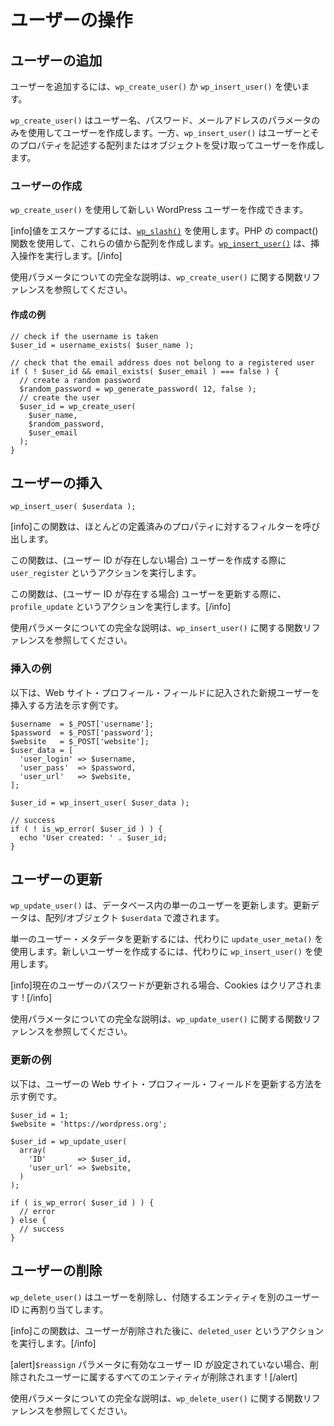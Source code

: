 <!--
# Working with Users
-->

# ユーザーの操作

<!--
## Adding Users
-->

## ユーザーの追加

<!--
To add a user you can use `wp_create_user()` or `wp_insert_user()`.
-->

ユーザーを追加するには、`wp_create_user()` か `wp_insert_user()` を使います。

<!--
`wp_create_user()` creates a user using only the username, password and email parameters while `wp_insert_user()` accepts an array or object describing the user and its properties.
-->

`wp_create_user()` はユーザー名、パスワード、メールアドレスのパラメータのみを使用してユーザーを作成します。一方、`wp_insert_user()` はユーザーとそのプロパティを記述する配列またはオブジェクトを受け取ってユーザーを作成します。

<!--
### Create User
-->

### ユーザーの作成

<!--
`wp_create_user()` allows you to create a new WordPress user.
-->

`wp_create_user()` を使用して新しい WordPress ユーザーを作成できます。

<!--
[info]It uses [`wp_slash()`](https://developer.wordpress.org/reference/functions/wp_slash/) to escape the values. The PHP compact() function to create an array with these values. The [`wp_insert_user()`](https://developer.wordpress.org/reference/functions/wp_insert_user/) to perform the insert operation.[/info]
-->

[info]値をエスケープするには、[`wp_slash()`](https://developer.wordpress.org/reference/functions/wp_slash/) を使用します。PHP の compact() 関数を使用して、これらの値から配列を作成します。[`wp_insert_user()`](https://developer.wordpress.org/reference/functions/wp_insert_user/) は、挿入操作を実行します。[/info]

<!--
Please refer to the Function Reference about `wp_create_user()` for full explanation about the used parameters.
-->

使用パラメータについての完全な説明は、`wp_create_user()` に関する関数リファレンスを参照してください。

<!--
#### Example Create
-->

#### 作成の例

```
// check if the username is taken
$user_id = username_exists( $user_name );

// check that the email address does not belong to a registered user
if ( ! $user_id && email_exists( $user_email ) === false ) {
  // create a random password
  $random_password = wp_generate_password( 12, false );
  // create the user
  $user_id = wp_create_user(
    $user_name,
    $random_password,
    $user_email
  );
}
```

<!--
## Insert User
-->

## ユーザーの挿入

```
wp_insert_user( $userdata );
```

<!--
[info]The function calls a filter for most predefined properties.
-->

[info]この関数は、ほとんどの定義済みのプロパティに対するフィルターを呼び出します。

<!--
The function performs the action `user_register` when creating a user (user ID does not exist).
-->

この関数は、(ユーザー ID が存在しない場合) ユーザーを作成する際に `user_register` というアクションを実行します。

<!--
The function performs the action `profile_update` when updating the user (user ID exists).[/info]
-->

この関数は、(ユーザー ID が存在する場合) ユーザーを更新する際に、`profile_update` というアクションを実行します。[/info]

<!--
Please refer to the Function Reference about `wp_insert_user()` for full explanation about the used parameters.
-->

使用パラメータについての完全な説明は、`wp_insert_user()` に関する関数リファレンスを参照してください。

<!--
### Example Insert
-->

### 挿入の例

<!--
Below is an example showing how to insert a new user with the website profile field filled in.
-->

以下は、Web サイト・プロフィール・フィールドに記入された新規ユーザーを挿入する方法を示す例です。

```
$username  = $_POST['username'];
$password  = $_POST['password'];
$website   = $_POST['website'];
$user_data = [
  'user_login' => $username,
  'user_pass'  => $password,
  'user_url'   => $website,
];

$user_id = wp_insert_user( $user_data );

// success
if ( ! is_wp_error( $user_id ) ) {
  echo 'User created: ' . $user_id;
}
```

<!--
## Updating Users
-->

## ユーザーの更新

<!--
`wp_update_user()` Updates a single user in the database. The update data is passed along in the `$userdata` array/object.
-->

`wp_update_user()` は、データベース内の単一のユーザーを更新します。更新データは、配列/オブジェクト `$userdata` で渡されます。

<!--
To update a single piece of user meta data, use `update_user_meta()` instead. To create a new user, use `wp_insert_user()` instead.
-->

単一のユーザー・メタデータを更新するには、代わりに `update_user_meta()` を使用します。新しいユーザーを作成するには、代わりに `wp_insert_user()` を使用します。

<!--
[info]If current user's password is being updated, then the cookies will be cleared![/info]
-->

[info]現在のユーザーのパスワードが更新される場合、Cookies はクリアされます ! [/info]

<!--
Please refer to the Function Reference about `wp_update_user()` for full explanation about the used parameters.
-->

使用パラメータについての完全な説明は、`wp_update_user()` に関する関数リファレンスを参照してください。

<!--
### Example Update
-->

### 更新の例

<!--
Below is an example showing how to update a user's website profile field.
-->

以下は、ユーザーの Web サイト・プロフィール・フィールドを更新する方法を示す例です。

```
$user_id = 1;
$website = 'https://wordpress.org';

$user_id = wp_update_user(
  array(
    'ID'       => $user_id,
    'user_url' => $website,
  )
);

if ( is_wp_error( $user_id ) ) {
  // error
} else {
  // success
}
```

<!--
## Deleting Users
-->

## ユーザーの削除

<!--
`wp_delete_user()` deletes the user and optionally reassign associated entities to another user ID.
-->

`wp_delete_user()` はユーザーを削除し、付随するエンティティを別のユーザー ID に再割り当てします。

<!--
[info]The function performs the action `deleted_user` after the user have been deleted.[/info]
-->

[info]この関数は、ユーザーが削除された後に、`deleted_user` というアクションを実行します。[/info]

<!--
[alert]If the `$reassign` parameter is not set to a valid user ID, then all entities belonging to the deleted user will be deleted![/alert]
-->

[alert]`$reassign` パラメータに有効なユーザー ID が設定されていない場合、削除されたユーザーに属するすべてのエンティティが削除されます ! [/alert]

<!--
Please refer to the Function Reference about `wp_delete_user()` for full explanation about the used parameters.
-->

使用パラメータについての完全な説明は、`wp_delete_user()` に関する関数リファレンスを参照してください。
